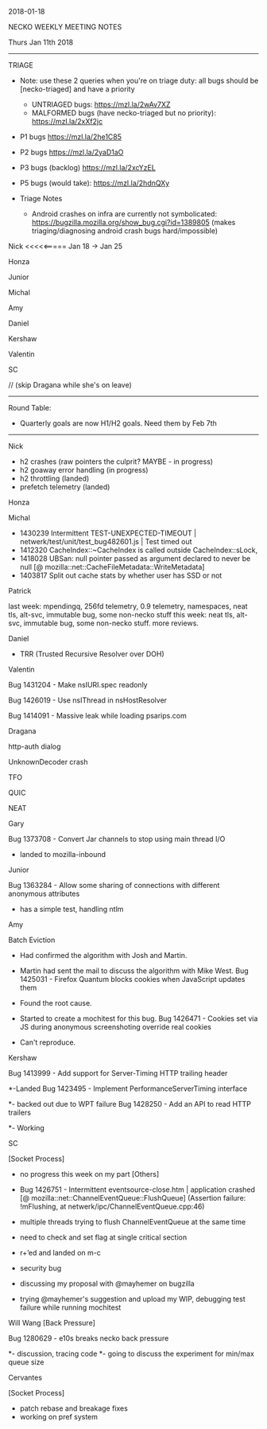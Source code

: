 2018-01-18

NECKO WEEKLY MEETING NOTES

Thurs Jan 11th 2018

-----------------------------------------------
TRIAGE

- Note: use these 2 queries when you're on triage duty: all bugs should be [necko-triaged] and have a priority
  - UNTRIAGED bugs: https://mzl.la/2wAv7XZ
  - MALFORMED bugs (have necko-triaged but no priority): https://mzl.la/2xXf2jc

- P1 bugs  https://mzl.la/2he1C85
- P2 bugs  https://mzl.la/2yaD1aO
- P3 bugs  (backlog) https://mzl.la/2xcYzEL
- P5 bugs (would take): https://mzl.la/2hdnQXy

- Triage Notes
    - Android crashes on infra are currently not symbolicated: https://bugzilla.mozilla.org/show_bug.cgi?id=1389805 (makes triaging/diagnosing android crash bugs hard/impossible)

Nick  <<<<<===== Jan 18 -> Jan 25

Honza

Junior

Michal

Amy

Daniel

Kershaw

Valentin

SC

//  (skip Dragana while she's on leave)

----------------------------------------------
Round Table:

* Quarterly goals are now H1/H2 goals.  Need them by Feb 7th

----------------------------------------------

Nick

- h2 crashes (raw pointers the culprit? MAYBE - in progress)
- h2 goaway error handling (in progress)
- h2 throttling (landed)
- prefetch telemetry (landed)

Honza

Michal

 - 1430239 Intermittent TEST-UNEXPECTED-TIMEOUT | netwerk/test/unit/test_bug482601.js | Test timed out
 - 1412320 CacheIndex::~CacheIndex is called outside CacheIndex::sLock,
 - 1418028 UBSan: null pointer passed as argument declared to never be null [@ mozilla::net::CacheFileMetadata::WriteMetadata]
 - 1403817 Split out cache stats by whether user has SSD or not

Patrick

  last week: mpendingq, 256fd telemetry, 0.9 telemetry, namespaces, neat tls, alt-svc, immutable bug, some non-necko stuff
  this week: neat tls, alt-svc, immutable bug, some non-necko stuff. more reviews.

Daniel

 - TRR (Trusted Recursive Resolver over DOH)

Valentin

Bug 1431204 - Make nsIURI.spec readonly

Bug 1426019 - Use nsIThread in nsHostResolver

Bug 1414091 - Massive leak while loading psarips.com

Dragana

http-auth dialog

UnknownDecoder crash

TFO

QUIC

NEAT

Gary

Bug 1373708 - Convert Jar channels to stop using main thread I/O

- landed to mozilla-inbound

Junior

Bug 1363284 - Allow some sharing of connections with different anonymous attributes

- has a simple test, handling ntlm

Amy

Batch Eviction

* Had confirmed the algorithm with Josh and Martin.
* Martin had sent the mail to discuss the algorithm with Mike West.
Bug 1425031 - Firefox Quantum blocks cookies when JavaScript updates them

* Found the root cause.
* Started to create a mochitest for this bug.
Bug 1426471 - Cookies set via JS during anonymous screenshoting override real cookies

* Can't reproduce.

Kershaw

Bug 1413999 - Add support for Server-Timing HTTP trailing header

*-Landed
Bug 1423495 - Implement PerformanceServerTiming interface

*- backed out due to WPT failure
Bug 1428250 - Add an API to read HTTP trailers

*- Working

SC

[Socket Process]

- no progress this week on my part
[Others]

- Bug 1426751 - Intermittent eventsource-close.htm | application crashed [@ mozilla::net::ChannelEventQueue::FlushQueue] (Assertion failure: !mFlushing, at netwerk/ipc/ChannelEventQueue.cpp:46)
 - multiple threads trying to flush ChannelEventQueue at the same time
 - need to check and set flag at single critical section
 - r+’ed and landed on m-c
- security bug
 - discussing my proposal with @mayhemer on bugzilla
 - trying @mayhemer's suggestion and upload my WIP, debugging test failure while running mochitest

 Will Wang
[Back Pressure]

Bug 1280629 - e10s breaks necko back pressure

*- discussion, tracing code
*- going to discuss the experiment for min/max queue size

Cervantes

[Socket Process]

- patch rebase and breakage fixes
- working on pref system
